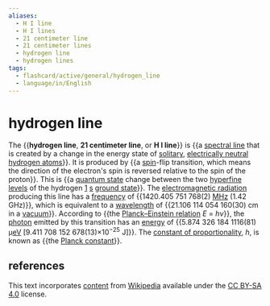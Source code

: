 ```yaml
---
aliases:
  - H I line
  - H I lines
  - 21 centimeter line
  - 21 centimeter lines
  - hydrogen line
  - hydrogen lines
tags:
  - flashcard/active/general/hydrogen_line
  - language/in/English
---
```


# hydrogen line

The {{__hydrogen line__, __21 centimeter line__, or __H I line__}} is {{a [spectral line](spectral%20line.md) that is created by a change in the energy state of [solitary](monatomic%20gas.md), [electrically neutral](electric%20charge.md) [hydrogen atoms](hydrogen%20atom.md)}}. It is produced by {{a [spin](spin%20(physics).md)-flip transition, which means the direction of the electron's spin is reversed relative to the spin of the proton}}. This is {{a [quantum state](quantum%20state.md) change between the two [hyperfine levels](hyperfine%20structure.md) of the hydrogen [1](principal%20quantum%20number.md) [s](azimuthal%20quantum%20number.md) [ground state](ground%20state.md)}}. The [electromagnetic radiation](electromagnetic%20radiation.md) producing this line has a [frequency](frequency.md) of {{1420.405&nbsp;751&nbsp;768(2) [MHz](hertz.md) (1.42 GHz)}}, which is equivalent to a [wavelength](wavelength.md) of {{21.106&nbsp;114&nbsp;054&nbsp;160(30) cm in a [vacuum](vacuum.md)}}. According to {{the [Planck–Einstein relation](planck%20relation.md) _E_ = _hν_}}, the [photon](photon.md) emitted by this transition has an [energy](photon%20energy.md) of {{5.874&nbsp;326&nbsp;184&nbsp;1116(81) μ[eV](electronvolt.md) [9.411&nbsp;708&nbsp;152&nbsp;678(13)×10<sup>−25</sup> J]}}. The [constant of proportionality](proportionality%20(mathematics).md), _h_, is known as {{the [Planck constant](Planck%20constant.md)}}. <!--SR:!2024-11-02,67,310!2025-02-14,144,310!2024-09-30,42,290!2024-12-18,87,270!2024-10-16,19,150!2024-10-02,5,130!2025-02-08,137,290!2024-09-29,7,150!2024-10-29,66,313-->

## references

This text incorporates [content](https://en.wikipedia.org/wiki/hydrogen_line) from [Wikipedia](Wikipedia.md) available under the [CC BY-SA 4.0](https://creativecommons.org/licenses/by-sa/4.0/) license.
